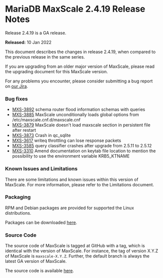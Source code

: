 # MariaDB MaxScale 2.4.19 Release Notes

Release 2.4.19 is a GA release.

**Released:** 10 Jan 2022

This document describes the changes in release 2.4.19, when compared to the previous release in the same series.

If you are upgrading from an older major version of MaxScale, please read the upgrading document for this MaxScale version.

For any problems you encounter, please consider submitting a bug report on [our Jira](https://jira.mariadb.org/projects/MXS).

### Bug fixes

* [MXS-3892](https://jira.mariadb.org/browse/MXS-3892) schema router flood information schemas with queries
* [MXS-3885](https://jira.mariadb.org/browse/MXS-3885) MaxScale unconditionally loads global options from /etc/maxscale.cnf.d/maxscale.cnf
* [MXS-3879](https://jira.mariadb.org/browse/MXS-3879) MaxScale doesn't load maxscale section in persistent file after restart
* [MXS-3873](https://jira.mariadb.org/browse/MXS-3873) Crash in qc\_sqlite
* [MXS-3617](https://jira.mariadb.org/browse/MXS-3617) writeq throttling can lose response packets
* [MXS-3585](https://jira.mariadb.org/browse/MXS-3585) query classifier crashes after upgrade from 2.5.11 to 2.5.12
* [MXS-3310](https://jira.mariadb.org/browse/MXS-3310) Amend documentation on keytab file location to mention the possibility to use the environment variable KRB5\_KTNAME

### Known Issues and Limitations

There are some limitations and known issues within this version of MaxScale. For more information, please refer to the Limitations document.

### Packaging

RPM and Debian packages are provided for supported the Linux distributions.

Packages can be downloaded [here](https://mariadb.com/downloads/#mariadb_platform-mariadb_maxscale).

### Source Code

The source code of MaxScale is tagged at GitHub with a tag, which is identical with the version of MaxScale. For instance, the tag of version X.Y.Z of MaxScale is `maxscale-X.Y.Z`. Further, the default branch is always the latest GA version of MaxScale.

The source code is available [here](https://github.com/mariadb-corporation/MaxScale).
